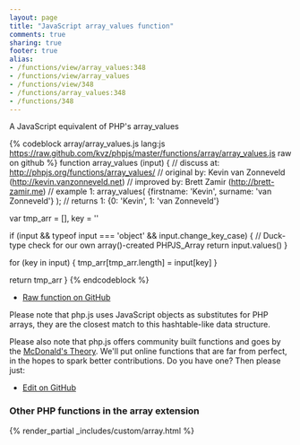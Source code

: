 ```yaml
---
layout: page
title: "JavaScript array_values function"
comments: true
sharing: true
footer: true
alias:
- /functions/view/array_values:348
- /functions/view/array_values
- /functions/view/348
- /functions/array_values:348
- /functions/348
---
```

<!-- Generated by Rakefile:build -->
A JavaScript equivalent of PHP's array_values

{% codeblock array/array_values.js lang:js https://raw.github.com/kvz/phpjs/master/functions/array/array_values.js raw on github %}
function array_values (input) {
  //  discuss at: http://phpjs.org/functions/array_values/
  // original by: Kevin van Zonneveld (http://kevin.vanzonneveld.net)
  // improved by: Brett Zamir (http://brett-zamir.me)
  //   example 1: array_values( {firstname: 'Kevin', surname: 'van Zonneveld'} );
  //   returns 1: {0: 'Kevin', 1: 'van Zonneveld'}

  var tmp_arr = [],
    key = ''

  if (input && typeof input === 'object' && input.change_key_case) {
    // Duck-type check for our own array()-created PHPJS_Array
    return input.values()
  }

  for (key in input) {
    tmp_arr[tmp_arr.length] = input[key]
  }

  return tmp_arr
}
{% endcodeblock %}

 - [Raw function on GitHub](https://github.com/kvz/phpjs/blob/master/functions/array/array_values.js)

Please note that php.js uses JavaScript objects as substitutes for PHP arrays, they are 
the closest match to this hashtable-like data structure. 

Please also note that php.js offers community built functions and goes by the 
[McDonald's Theory](https://medium.com/what-i-learned-building/9216e1c9da7d). We'll put online 
functions that are far from perfect, in the hopes to spark better contributions. 
Do you have one? Then please just: 

 - [Edit on GitHub](https://github.com/kvz/phpjs/edit/master/functions/array/array_values.js)


### Other PHP functions in the array extension
{% render_partial _includes/custom/array.html %}
